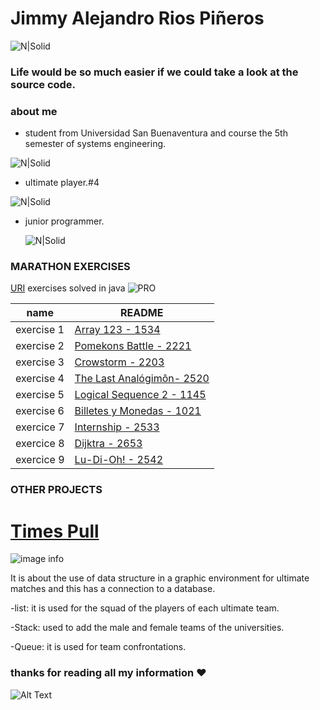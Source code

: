 # Jimmy Alejandro Rios Piñeros 

![N|Solid](https://static.wixstatic.com/media/669128_ec1c7a78e9694aec8a07c2e48b292ae1~mv2.gif)

### Life would be so much easier if we could take a look at the source code.

### about me
- student from Universidad San Buenaventura and course the 5th semester of systems engineering.

![N|Solid](https://www.usbbog.edu.co/matlab/images/logo_acreditacion.png)

- ultimate player.#4

 ![N|Solid](https://i.pinimg.com/564x/97/d9/6f/97d96fc98905518dde1525e3d5227f7a.jpg)
 
- junior programmer.

  ![N|Solid](https://cdn.foliovision.com/images/2019/01/junior-programmer.png)
  


### MARATHON EXERCISES 

[URI][Plmt] exercises solved in java
![PRO](https://1.bp.blogspot.com/-0KN9gvAJ_bU/VwGPkFtEP1I/AAAAAAAAAMc/xBPIvDbfgZgOigUHekupoGq9SdEuhZmuA/s1600/nic3b1o-con-pc-gif1.gif)

| name  | README |
| ------ | ------ |
|exercise 1| [Array 123 - 1534][PlDb] |
|exercise 2| [Pomekons Battle - 2221][PlGh] |
|exercise 3| [Crowstorm - 2203][PlGd] |
|exercise 4| [The Last Analógimôn- 2520][PlOd] |
|exercise 5| [Logical Sequence 2 - 1145][PlMe] |
|exercise 6| [Billetes y Monedas - 1021][PlGa] |
|exercice 7| [Internship - 2533][PlMa]|
|exercice 8| [Dijktra - 2653][Plmar]|
|exercice 9| [Lu-Di-Oh! - 2542][Pllu]|


### OTHER PROJECTS
# [Times Pull][Pltm]
![image info](https://i.pinimg.com/564x/73/d4/f8/73d4f8b6f219cbb34c8d46acf1f333b3.jpg)

It is about the use of data structure in a graphic environment for ultimate matches and this has a connection to a database.

-list: it is used for the squad of the players of each ultimate team.

-Stack: used to add the male and female teams of the universities.

-Queue: it is used for team confrontations.


   [PlDb]: <https://www.urionlinejudge.com.br/judge/es/problems/view/1534>
   [PlGh]: <https://www.urionlinejudge.com.br/judge/es/problems/view/2221>
   [PlGd]: <https://www.urionlinejudge.com.br/judge/en/problems/view/2203>
   [PlOd]: <https://www.urionlinejudge.com.br/judge/en/problems/view/2520>
   [PlMe]: <https://www.urionlinejudge.com.br/judge/es/problems/view/1145>
   [PlGa]: <https://www.urionlinejudge.com.br/judge/es/problems/view/1021>
   [PlMa]: <https://www.urionlinejudge.com.br/judge/es/problems/view/2533>
   [PlMar]: <https://www.urionlinejudge.com.br/judge/en/problems/view/2653>
   [PlLu]: <https://www.urionlinejudge.com.br/judge/en/problems/view/2542>
   [Pltm]:<https://github.com/JimmyAlejo05/Time-s-pull>
   [Plmt]:<https://github.com/JimmyAlejo05/URI>
   
  ### thanks for reading all my information ❤
![Alt Text](https://media.giphy.com/media/vFKqnCdLPNOKc/giphy.gif)

